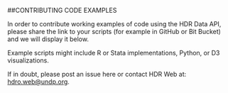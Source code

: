 ##CONTRIBUTING CODE EXAMPLES

In order to contribute working examples of code using the HDR Data API, please share the link to your scripts (for example in GitHub or Bit Bucket) and we will display it below.

Example scripts might include R or Stata implementations, Python, or D3 visualizations.

If in doubt, please post an issue here or contact HDR Web at: hdro.web@undp.org.

